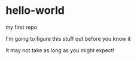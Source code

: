 # hello-world
my first repo

I'm going to figure this stuff out before you know it

It may not take as long as you might expect!
